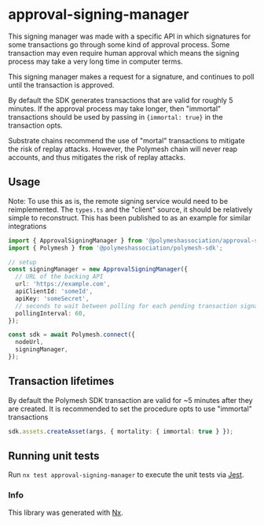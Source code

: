 # approval-signing-manager

This signing manager was made with a specific API in which signatures for some transactions go through some kind of approval process. Some transaction may even require human approval which means the signing process may take a very long time in computer terms.

This signing manager makes a request for a signature, and continues to poll until the transaction is approved.

By default the SDK generates transactions that are valid for roughly 5 minutes. If the approval process may take longer, then "immortal" transactions should be used by passing in `{immortal: true}` in the transaction opts.

Substrate chains recommend the use of "mortal" transactions to mitigate the risk of replay attacks. However, the Polymesh chain will never reap accounts, and thus mitigates the risk of replay attacks.

## Usage

Note: To use this as is, the remote signing service would need to be reimplemented. The `types.ts` and the "client" source, it should be relatively simple to reconstruct. This has been published to as an example for similar integrations

```ts
import { ApprovalSigningManager } from '@polymeshassociation/approval-signing-manager';
import { Polymesh } from '@polymeshassociation/polymesh-sdk';

// setup
const signingManager = new ApprovalSigningManager({
  // URL of the backing API
  url: 'https://example.com',
  apiClientId: 'someId',
  apiKey: 'someSecret',
  // seconds to wait between polling for each pending transaction signature
  pollingInterval: 60,
});

const sdk = await Polymesh.connect({
  nodeUrl,
  signingManager,
});
```

## Transaction lifetimes

By default the Polymesh SDK transaction are valid for ~5 minutes after they are created. It is recommended to set the procedure opts to use "immortal" transactions

```ts
sdk.assets.createAsset(args, { mortality: { immortal: true } });
```

## Running unit tests

Run `nx test approval-signing-manager` to execute the unit tests via [Jest](https://jestjs.io).

### Info

This library was generated with [Nx](https://nx.dev).
